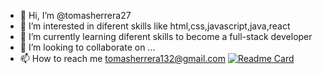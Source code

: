- 👋 Hi, I’m @tomasherrera27
- 👀 I’m interested in diferent skills like html,css,javascript,java,react
- 🌱 I’m currently learning diferent skills to become a full-stack developer
- 💞️ I’m looking to collaborate on ...
- 📫 How to reach me tomasherrera132@gmail.com
[![Readme Card](https://github-readme-stats.vercel.app/api/pin/?username=tomasherrera27&repo=github-readme-stats)](https://github.com/anuraghazra/github-readme-stats)

<!---
tomasherrera27/tomasherrera27 is a ✨ special ✨ repository because its `README.md` (this file) appears on your GitHub profile.
You can click the Preview link to take a look at your changes.
--->
